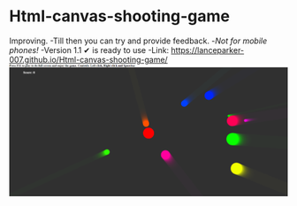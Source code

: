 # Html-canvas-shooting-game
Improving. 
-Till then you can try and provide feedback. 
-*Not for mobile phones!* 
-Version 1.1 ✔ is ready to use
-Link: https://lanceparker-007.github.io/Html-canvas-shooting-game/
![Game Image](images/canvasGame.png)

